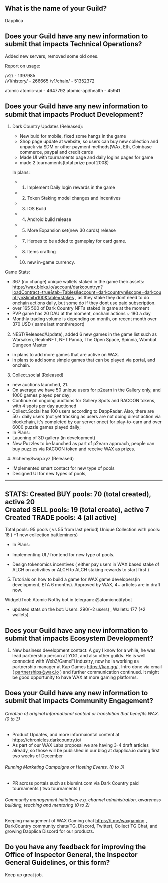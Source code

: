## What is the name of your Guild?

Dapplica

## Does your Guild have any new information to submit that impacts Technical Operations?

Added new servers, removed some old ones. 

Report on usage:

/v2/ -                1397985       
/v1/history/ -   266665
/v1/chain/ -      51352372

atomic
atomic-api   - 4647792
atomic-api/health - 45941

## Does your Guild have any new information to submit that impacts Product Development?

1. Dark Country Updates (Released):
    - New buld for mobile, fixed some hangs in the game
    - Shop page update at website, so users can buy new collection and unpack via  SDM or other payment methods(WAx, Eth, Coinbase commerce, paypal and credit cards
    - Made UI with tournaments page and daily logins pages for game
    - made 2 tournaments(total prize pool 200$)
    
    In plans:    
    - 1) Implement Daily login rewards in the game
    - 2) Token Staking model changes and incentives
    - 3) IOS Build
    - 4) Android build release
    - 5) More Expansion set(new 30 cards) release
    - 7) Heroes to be added to gameplay for card game.
    - 8) Items crafting
    - 10) new in-game currency.
  
  
  Game Stats: 
  - 367 (no change) unique wallets staked in the game their assets: https://wax.bloks.io/account/darkcountryn?loadContract=true&tab=Tables&account=darkcountryn&scope=darkcountryn&limit=100&table=stakes , as they stake they dont need to do onchain actions daily, but some do if they dont use paid subscription. 
  - over 165 500 of Dark Country NFTs staked in game at the moment 
  - PVP game has 20 DAU at the moment, onchain actions ~ 180 a day
  - Monthly trading volume is depending on month, on recent month over 370 USD ( same last month/report)
  

2. NEST(Released/Update), added 6 new games in the game list such as Warsaken, RealmNFT, NFT Panda, The Open Space, Spinnia, Wombat Dungeon Master
  - in plans to add more games that are active on WAX.
  - in plans to add some simple games that can be played via portal, and onchain.
   
3. Collect.social (Released)
  - new auctions launched, 21.  
  - On average we have 50 unique users for p2earn in the Gallery only, and 1000 games played per day;
  - Continue on ongoing auctions for Gallery Spots and RACOON tokens, with 4 spots per day auctioned 
  - Collect.Social has 100 users according to DappRadar. Also, there are 50+ daily users (not yet tracking as users are not doing direct action via blockchain, it's completed by our server once) for play-to-earn and over 6000 puzzle games played daily;
  - In Plans:
  -  Laucning of 3D gallery (in development)
  -  New Puzzles to be launched as part of p2earn approach, people can buy puzzles via RACOON token and receive WAX as prizes. 
4. AlchemySwap.xyz (Released)
- IMplemented smart contact for new type of pools
- Designed UI for new types of pools, 
________________________________
STATS:
Created BUY pools: 70 (total created), active 20   
Created SELL pools: 19 (total create), active 7
Created TRADE pools: 4 (all active)
---
Total pools: 95 pools ( vs 55 from last period)
Unique Collection with pools: 18 ( +1 new collection battleminers) 

- In Plans:

- Implementing UI / frontend for new type of pools. 
- Design tokenomics incentives ( either pay users in WAX based stake of ALCH on activities or ALCH to ALCH staking rewards to start first ) 
5. Tutorials on how to build a game for WAX game developers(in development, ETA 6 months).
    Approved by WAX, 4+ articles are in draft now. 

Widget/Tool: Atomic Notfiy bot in telegram: @atomicnotifybot
   - updated stats on the bot: Users: 290(+2 users) , Wallets: 177 (+2 wallets). 


## Does your Guild have any new information to submit that impacts Ecosystem Development?

1. New business development contact: A guy I know for a while, he was lead partnership person at YGG, and also other guilds. He is well connected with Web3/GameFi industry, now he is working as partnership manager at Kap Games https://kap.gg/ .
Intro done via email ( partnerships@wax.io ) and further communication continued. It might be good opportunity to have WAX at more gaming platforms.


## Does your Guild have any new information to submit that impacts Community Engagement?

###### Creation of original informational content or translation that benefits WAX. (0 to 3)

- Product Updates, and more informaiontal content at https://chronicles.darkcountry.io/
- As part of our WAX Labs proposal we are having 3-4 draft articles already, so those will be published in our blog at dapplica.io during first two weeks of December

###### Running Marketing Campaigns or Hosting Events. (0 to 3)

- PR across portals such as blumint.com via Dark Country paid tournaments ( two tournaments ) 

###### Community management initiatives e.g. channel administration, awareness building, teaching and mentoring (0 to 2)
Keeping management of WAX Gaming chat https://t.me/waxgaming , DarkCountry community chats(TG, Discord, Twitter), Collect TG Chat, and growing Dapplica Discord for our products. 

## Do you have any feedback for improving the Office of Inspector General, the Inspector General Guidelines, or this form?

Keep up great job. 
